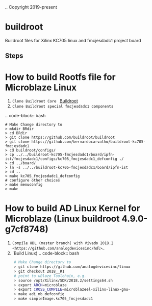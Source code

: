 ..  Copyright 2019-present 

# buildroot
Buildroot files for Xilinx KC705 linux and fmcjesdadc1 project board

## Steps



How to build Rootfs file for Microblaze Linux
=====================================

1. `Clone Buildroot Core ` [Buildroot](https://github.com/buildroot)
2. `Clone Buildroot special fmcjesdadc1 components`

.. code-block:: bash 

    # Make Change directory to
    > mkdir BRdir
    > cd BRdir
    > git clone https://github.com/buildroot/buildroot
    > git clone https://github.com/bernardocarvalho/buildroot-kc705-fmcjesdadc1
    > cd buildroot/configs/
    > cp ../../buildroot-kc705-fmcjesdadc1/board/ipfn-ist/fmcjesdadc1/configs/kc705_fmcjesdadc1_defconfig ./
    > cd ../board/
    > ln -s ../../buildroot-kc705-fmcjesdadc1/board/ipfn-ist
    > cd ..
    > make kc705_fmcjesdadc1_defconfig
    # configure other choices 
    > make menuconfig
    > make

How to build AD Linux Kernel for Microblaze (Linux buildroot 4.9.0-g7cf8748) 
=====================================

1. `Compile HDL (master branch) with Vivado 2018.2  <https://github.com/analogdevicesinc/hdl>`_
2. `Build Linux)
.. code-block:: bash
 
```bash
    # Make Change directory to
    > git clone https://github.com/analogdevicesinc/linux
    > git checkout 2018__R1
    # point to uBlaze Toolchain, e.g.
    > source /opt/Xilinx/SDK/2018.2/settings64.sh
    > export ARCH=microblaze
    > export CROSS_COMPILE=microblazeel-xilinx-linux-gnu-
    > make adi_mb_defconfig
    > make simpleImage.kc705_fmcjesdadc1
```
